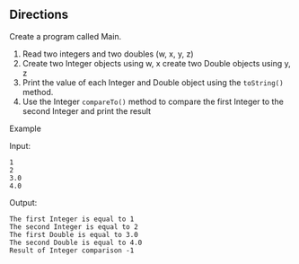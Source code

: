 ## Directions

Create a program called Main.

1. Read two integers and two doubles (w, x, y, z)
2. Create two Integer objects using w, x
create two Double objects using y, z
3. Print the value of each Integer and Double object using the `toString()` method.
4. Use the Integer `compareTo()` method to compare the first Integer to the second Integer and print the result


Example

Input:

	1
	2
	3.0
	4.0
Output:

	The first Integer is equal to 1
	The second Integer is equal to 2
	The first Double is equal to 3.0
	The second Double is equal to 4.0
	Result of Integer comparison -1